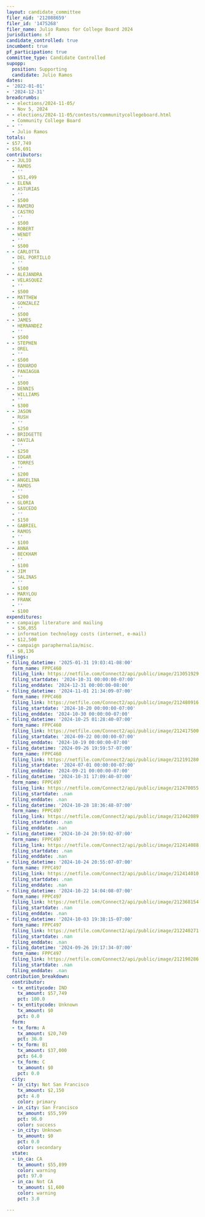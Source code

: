 ```yaml
---
layout: candidate_committee
filer_nid: '212088659'
filer_id: '1475268'
filer_name: Julio Ramos for College Board 2024
jurisdiction: sf
candidate_controlled: true
incumbent: true
pf_participation: true
committee_type: Candidate Controlled
supopp:
  position: Supporting
  candidate: Julio Ramos
dates:
- '2022-01-01'
- '2024-12-31'
breadcrumbs:
- - elections/2024-11-05/
  - Nov 5, 2024
- - elections/2024-11-05/contests/communitycollegeboard.html
  - Community College Board
- - ''
  - Julio Ramos
totals:
- $57,749
- $56,691
contributors:
- - JULIO
  - RAMOS
  - ''
  - $51,499
- - ELENA
  - ASTURIAS
  - ''
  - $500
- - RAMIRO
  - CASTRO
  - ''
  - $500
- - ROBERT
  - WENDT
  - ''
  - $500
- - CARLOTTA
  - DEL PORTILLO
  - ''
  - $500
- - ALEJANDRA
  - VELASQUEZ
  - ''
  - $500
- - MATTHEW
  - GONZALEZ
  - ''
  - $500
- - JAMES
  - HERNANDEZ
  - ''
  - $500
- - STEPHEN
  - OREL
  - ''
  - $500
- - EDUARDO
  - PANIAGUA
  - ''
  - $500
- - DENNIS
  - WILLIAMS
  - ''
  - $300
- - JASON
  - RUSH
  - ''
  - $250
- - BRIDGETTE
  - DAVILA
  - ''
  - $250
- - EDGAR
  - TORRES
  - ''
  - $200
- - ANGELINA
  - RAMOS
  - ''
  - $200
- - GLORIA
  - SAUCEDO
  - ''
  - $150
- - GABRIEL
  - RAMOS
  - ''
  - $100
- - ANNA
  - BECKHAM
  - ''
  - $100
- - JIM
  - SALINAS
  - ''
  - $100
- - MARYLOU
  - FRANK
  - ''
  - $100
expenditures:
- - campaign literature and mailing
  - $36,055
- - information technology costs (internet, e-mail)
  - $12,500
- - campaign paraphernalia/misc.
  - $8,136
filings:
- filing_datetime: '2025-01-31 19:03:41-08:00'
  form_name: FPPC460
  filing_link: https://netfile.com/Connect2/api/public/image/213051929
  filing_startdate: '2024-10-31 00:00:00-07:00'
  filing_enddate: '2024-12-31 00:00:00-08:00'
- filing_datetime: '2024-11-01 21:34:09-07:00'
  form_name: FPPC460
  filing_link: https://netfile.com/Connect2/api/public/image/212480916
  filing_startdate: '2024-10-20 00:00:00-07:00'
  filing_enddate: '2024-10-30 00:00:00-07:00'
- filing_datetime: '2024-10-25 01:28:40-07:00'
  form_name: FPPC460
  filing_link: https://netfile.com/Connect2/api/public/image/212417500
  filing_startdate: '2024-09-22 00:00:00-07:00'
  filing_enddate: '2024-10-19 00:00:00-07:00'
- filing_datetime: '2024-09-26 19:59:57-07:00'
  form_name: FPPC460
  filing_link: https://netfile.com/Connect2/api/public/image/212191280
  filing_startdate: '2024-07-01 00:00:00-07:00'
  filing_enddate: '2024-09-21 00:00:00-07:00'
- filing_datetime: '2024-10-31 17:09:40-07:00'
  form_name: FPPC497
  filing_link: https://netfile.com/Connect2/api/public/image/212470055
  filing_startdate: .nan
  filing_enddate: .nan
- filing_datetime: '2024-10-28 18:36:48-07:00'
  form_name: FPPC497
  filing_link: https://netfile.com/Connect2/api/public/image/212442089
  filing_startdate: .nan
  filing_enddate: .nan
- filing_datetime: '2024-10-24 20:59:02-07:00'
  form_name: FPPC497
  filing_link: https://netfile.com/Connect2/api/public/image/212414088
  filing_startdate: .nan
  filing_enddate: .nan
- filing_datetime: '2024-10-24 20:55:07-07:00'
  form_name: FPPC497
  filing_link: https://netfile.com/Connect2/api/public/image/212414010
  filing_startdate: .nan
  filing_enddate: .nan
- filing_datetime: '2024-10-22 14:04:08-07:00'
  form_name: FPPC497
  filing_link: https://netfile.com/Connect2/api/public/image/212368154
  filing_startdate: .nan
  filing_enddate: .nan
- filing_datetime: '2024-10-03 19:38:15-07:00'
  form_name: FPPC497
  filing_link: https://netfile.com/Connect2/api/public/image/212240271
  filing_startdate: .nan
  filing_enddate: .nan
- filing_datetime: '2024-09-26 19:17:34-07:00'
  form_name: FPPC497
  filing_link: https://netfile.com/Connect2/api/public/image/212190286
  filing_startdate: .nan
  filing_enddate: .nan
contribution_breakdown:
  contributor:
  - tx_entitycode: IND
    tx_amount: $57,749
    pct: 100.0
  - tx_entitycode: Unknown
    tx_amount: $0
    pct: 0.0
  form:
  - tx_form: A
    tx_amount: $20,749
    pct: 36.0
  - tx_form: B1
    tx_amount: $37,000
    pct: 64.0
  - tx_form: C
    tx_amount: $0
    pct: 0.0
  city:
  - in_city: Not San Francisco
    tx_amount: $2,150
    pct: 4.0
    color: primary
  - in_city: San Francisco
    tx_amount: $55,599
    pct: 96.0
    color: success
  - in_city: Unknown
    tx_amount: $0
    pct: 0.0
    color: secondary
  state:
  - in_ca: CA
    tx_amount: $55,899
    color: warning
    pct: 97.0
  - in_ca: Not CA
    tx_amount: $1,600
    color: warning
    pct: 3.0

---
```


